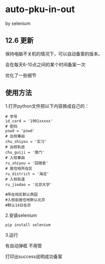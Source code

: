 # auto-pku-in-out
by selenium


## 12.6 更新

保持电脑不关机的情况下，可以自动备案的版本。

会在每天6-10点之间的某个时间备案一次

优化了一些细节

## 使用方法

1.打开python文件把以下内容换成自己的：

```{python}
# 学号
id_card = '1901xxxxx'
# 密码
pswd = 'pswd'
# 出校事由
chu_shiyou = '实习'
# 出校轨迹
chu_guiji = '南门'
# 入校事由
ru_shiyou = '回宿舍'
# 居住地所在区
ru_district = '海淀'
# 入校街道
ru_jiedao = '北京大学'

#所在校区默认燕园
#入校前居住地默认北京
#默认14日在京
```

2.安装selenium

```{python}
pip install selenium
```

3.运行

有自动弹框 不用管

打印出success说明成功备案